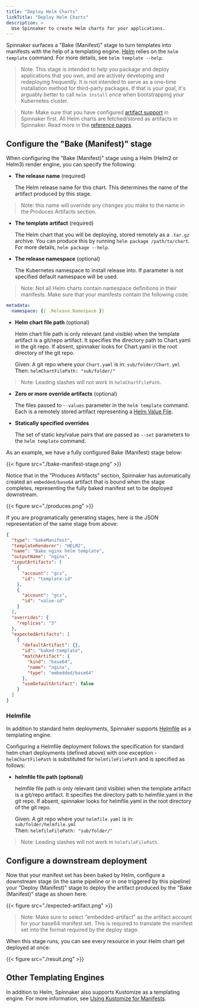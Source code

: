 ```yaml
---
title: "Deploy Helm Charts"
linkTitle: "Deploy Helm Charts"
description: >
  Use Spinnaker to create Helm charts for your applications.
---
```


Spinnaker surfaces a "Bake (Manifest)" stage to turn templates into manifests
with the help of a templating engine. [Helm](https://helm.sh/) relies on the `helm template` command.
For more details, see `helm template --help`.

> Note: This stage is intended to help you package and deploy applications
> that you own, and are actively developing and redeploying frequently.
> It is not intended to serve as a one-time installation method for
> third-party packages. If that is your goal, it's arguably better to call
> `helm install` once when
> bootstrapping your Kubernetes cluster.

> Note: Make sure that you have configured [artifact support](/docs/setup/other_config/artifacts/)
> in Spinnaker first. All Helm charts are fetched/stored as artifacts in
> Spinnaker. Read more in the [reference pages](/docs/reference/artifacts).

## Configure the "Bake (Manifest)" stage

When configuring the "Bake (Manifest)" stage using a Helm (Helm2 or Helm3) render engine,
you can specify the following:

* __The release name__ (required)

  The Helm release name for this chart. This determines the name of the
  artifact produced by this stage.

> Note: this name will override any changes you make to the name
> in the Produces Artifacts section.

* __The template artifact__ (required)

  The Helm chart that you will be deploying, stored remotely as a
  `.tar.gz` archive. You can produce this by running `helm package
  /path/to/chart`. For more details, `helm package --help`.

* __The release namespace__ (optional)

  The Kubernetes namespace to install release into. If parameter is not
  specified default namespace will be used.

> Note: Not all Helm charts contain namespace definitions in their manifests.
> Make sure that your manifests contain the following code:


```yaml
metadata:
  namespace: {{ .Release.Namespace }}
```
* __Helm chart file path__ (optional)

  Helm chart file path is only relevant (and visible) when the template artifact
  is a git/repo artifact.  It specifies the directory path to Chart.yaml in the git repo.
  If absent, spinnaker looks for Chart.yaml in the root directory of the git
  repo.

  Given: A git repo where your `Chart.yaml` is in: `sub/folder/Chart.yml` \
  Then: `helmChartFilePath: "sub/folder/"`

> Note: Leading slashes will not work in `helmChartFilePath`.

* __Zero or more override artifacts__ (optional)

  The files passed to `--values` parameter in the `helm
  template` command. Each is a
  remotely stored artifact representing a [Helm Value
  File](https://helm.sh/docs/chart_template_guide/values_files/).

* __Statically specified overrides__

  The set of static key/value pairs that are passed as `--set` parameters to
  the `helm template` command.

As an example, we have a fully configured Bake (Manifest) stage below:

{{< figure src="./bake-manifest-stage.png" >}}

Notice that in the "Produces Artifacts" section, Spinnaker has automatically
created an `embedded/base64` artifact that is bound when the stage
completes, representing the fully baked manifest set to be deployed downstream.

{{< figure src="./produces.png" >}}

If you are programatically generating stages, here is the JSON representation
of the same stage from above:

```json
{
  "type": "bakeManifest",
  "templateRenderer": "HELM2",
  "name": "Bake nginx helm template",
  "outputName": "nginx",
  "inputArtifacts": [
    {
      "account": "gcs",
      "id": "template-id"
    },
    {
      "account": "gcs",
      "id": "value-id"
    }
  ],
  "overrides": {
    "replicas": "3"
  },
  "expectedArtifacts": [
    {
      "defaultArtifact": {},
      "id": "baked-template",
      "matchArtifact": {
        "kind": "base64",
        "name": "nginx",
        "type": "embedded/base64"
      },
      "useDefaultArtifact": false
    }
  ]
}
```

### Helmfile

In addition to standard helm deployments, Spinnaker supports [Helmfile](https://helmfile.readthedocs.io/en/latest/) as a templating engine. 

Configuring a Helmfile deployment follows the specification for standard helm chart deployments (defined above) with one exception - `helmChartFilePath` is substituted for `helmfileFilePath` and is specified as follows:

* __helmfile file path (optional)__

  helmfile file path is only relevant (and visible) when the template artifact is a git/repo artifact. It specifies the directory path to helmfile.yaml in the git repo. If absent, spinnaker looks for helmfile.yaml in the root directory of the git repo. 

  Given: A git repo where your `helmfile.yaml` is in: `sub/folder/helmfile.yml` \
  Then: `helmfileFilePath: "sub/folder/"`

> Note: Leading slashes will not work in `helmfileFilePath`.


## Configure a downstream deployment

Now that your manifest set has been baked by Helm, configure a downstream stage
(in the same pipeline or in one triggered by this pipeline) your "Deploy
(Manifest)" stage to deploy the artifact produced by the "Bake (Manifest)"
stage as shown here:

{{< figure src="./expected-artifact.png" >}}

> Note: Make sure to select "embedded-artifact" as the artifact account for
> your base64 manifest set. This is required to translate the manifest set into
> the format required by the deploy stage.

When this stage runs, you can see every resource in your Helm chart get
deployed at once:

{{< figure src="./result.png" >}}

## Other Templating Engines

In addition to Helm, Spinnaker also supports Kustomize as a templating engine. For more information, see [Using Kustomize for Manifests](/docs/guides/user/kubernetes-v2/kustomize-manifests/).
